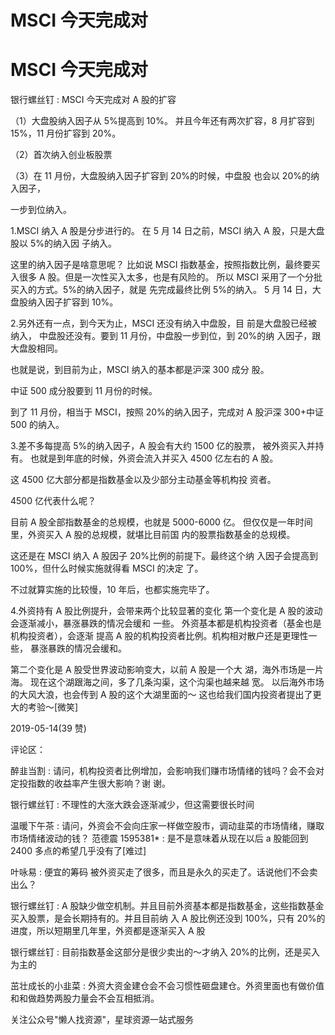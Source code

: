 # MSCI 今天完成对

# MSCI 今天完成对

银行螺丝钉 : MSCI 今天完成对 A 股的扩容

（1）大盘股纳入因子从 5%提高到 10%。 并且今年还有两次扩容，8 月扩容到 15%，11 月份扩容到 20%。

（2）首次纳入创业板股票

（3）在 11 月份，大盘股纳入因子扩容到 20%的时候，中盘股 也会以 20%的纳入因子，

一步到位纳入。

1.MSCI 纳入 A 股是分步进行的。 在 5 月 14 日之前，MSCI 纳入 A 股，只是大盘股以 5%的纳入因 子纳入。

这里的纳入因子是啥意思呢？ 比如说 MSCI 指数基金，按照指数比例，最终要买入很多 A 股。但是一次性买入太多，也是有风险的。 所以 MSCI 采用了一个分批买入的方式。5%的纳入因子，就是 先完成最终比例 5%的纳入。 5 月 14 日，大盘股纳入因子扩容到 10%。

2.另外还有一点，到今天为止，MSCI 还没有纳入中盘股，目 前是大盘股已经被纳入， 中盘股还没有。要到 11 月份，中盘股一步到位，到 20%的纳 入因子，跟大盘股相同。

也就是说，到目前为止，MSCI 纳入的基本都是沪深 300 成分 股。

中证 500 成分股要到 11 月份的时候。

到了 11 月份，相当于 MSCI，按照 20%的纳入因子，完成对 A 股沪深 300+中证 500 的纳入。

3.差不多每提高 5%的纳入因子，A 股会有大约 1500 亿的股票， 被外资买入并持有。 也就是到年底的时候，外资会流入并买入 4500 亿左右的 A 股。

这 4500 亿大部分都是指数基金以及少部分主动基金等机构投 资者。

4500 亿代表什么呢？

目前 A 股全部指数基金的总规模，也就是 5000-6000 亿。 但仅仅是一年时间里，外资买入 A 股的总规模，就堪比目前国 内的股票指数基金的总规模。

这还是在 MSCI 纳入 A 股因子 20%比例的前提下。最终这个纳 入因子会提高到 100%，但什么时候实施就得看 MSCI 的决定 了。

不过就算实施的比较慢，10 年后，也都实施完毕了。

4.外资持有 A 股比例提升，会带来两个比较显著的变化 第一个变化是 A 股的波动会逐渐减小，暴涨暴跌的情况会缓和 一些。 外资基本都是机构投资者（基金也是机构投资者），会逐渐 提高 A 股的机构投资者比例。机构相对散户还是更理性一些， 暴涨暴跌的情况会缓和。

第二个变化是 A 股受世界波动影响变大，以前 A 股是一个大 湖，海外市场是一片海。 现在这个湖跟海之间，多了几条沟渠，这个沟渠也越来越 宽。 以后海外市场的大风大浪，也会传到 A 股的这个大湖里面的～ 这也给我们国内投资者提出了更大的考验～[微笑]

2019-05-14(39 赞)

评论区：

醉韭当割 : 请问，机构投资者比例增加，会影响我们赚市场情绪的钱吗？会不会对定投指数的收益率产生很大影响？谢 谢。

银行螺丝钉 : 不理性的大涨大跌会逐渐减少，但这需要很长时间

温暖下午茶 : 请问，外资会不会向庄家一样做空股市，调动韭菜的市场情绪，赚取市场情绪波动的钱？ 范德震 1595381* : 是不是意味着从现在以后 a 股能回到 2400 多点的希望几乎没有了[难过]

叶咏易 : 便宜的筹码 被外资买走了很多，而且是永久的买走了。话说他们不会卖出么？

银行螺丝钉 : A 股缺少做空机制。并且目前外资基本都是指数基金，这些指数基金买入股票，是会长期持有的。并且目前纳 入 A 股比例还没到 100%，只有 20%的进度，所以短期里几年里，外资都是逐渐买入 A 股

银行螺丝钉 : 目前指数基金这部分是很少卖出的～才纳入 20%的比例，还是买入为主的

茁壮成长的小韭菜 : 外资大资金建仓会不会习惯性砸盘建仓。外资里面也有做价值和和做趋势两股力量会不会互相抵消。

关注公众号"懒人找资源"，星球资源一站式服务